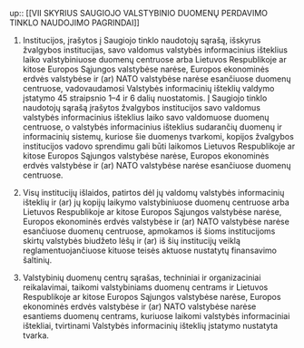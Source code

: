up:: [[VII SKYRIUS SAUGIOJO VALSTYBINIO DUOMENŲ PERDAVIMO TINKLO NAUDOJIMO PAGRINDAI]]

1. Institucijos, įrašytos į Saugiojo tinklo naudotojų sąrašą, išskyrus žvalgybos institucijas, savo valdomus valstybės informacinius išteklius laiko valstybiniuose duomenų centruose arba Lietuvos Respublikoje ar kitose Europos Sąjungos valstybėse narėse, Europos ekonominės erdvės valstybėse ir (ar) NATO valstybėse narėse esančiuose duomenų centruose, vadovaudamosi Valstybės informacinių išteklių valdymo įstatymo 45 straipsnio 1–4 ir 6 dalių nuostatomis. Į Saugiojo tinklo naudotojų sąrašą įrašytos žvalgybos institucijos savo valdomus valstybės informacinius išteklius laiko savo valdomuose duomenų centruose, o valstybės informacinius išteklius sudarančių duomenų ir informacinių sistemų, kuriose šie duomenys tvarkomi, kopijos žvalgybos institucijos vadovo sprendimu gali būti laikomos Lietuvos Respublikoje ar kitose Europos Sąjungos valstybėse narėse, Europos ekonominės erdvės valstybėse ir (ar) NATO valstybėse narėse esančiuose duomenų centruose.

2. Visų institucijų išlaidos, patirtos dėl jų valdomų valstybės informacinių išteklių ir (ar) jų kopijų laikymo valstybiniuose duomenų centruose arba Lietuvos Respublikoje ar kitose Europos Sąjungos valstybėse narėse, Europos ekonominės erdvės valstybėse ir (ar) NATO valstybėse narėse esančiuose duomenų centruose, apmokamos iš šioms institucijoms skirtų valstybės biudžeto lėšų ir (ar) iš šių institucijų veiklą reglamentuojančiuose kituose teisės aktuose nustatytų finansavimo šaltinių.

3. Valstybinių duomenų centrų sąrašas, techniniai ir organizaciniai reikalavimai, taikomi valstybiniams duomenų centrams ir Lietuvos Respublikoje ar kitose Europos Sąjungos valstybėse narėse, Europos ekonominės erdvės valstybėse ir (ar) NATO valstybėse narėse esantiems duomenų centrams, kuriuose laikomi valstybės informaciniai ištekliai, tvirtinami Valstybės informacinių išteklių įstatymo nustatyta tvarka.